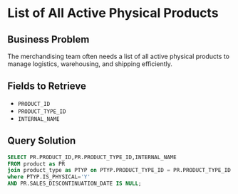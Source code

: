 # List of All Active Physical Products

## Business Problem
The merchandising team often needs a list of all active physical products to manage logistics, warehousing, and shipping efficiently.

## Fields to Retrieve
- `PRODUCT_ID` 
- `PRODUCT_TYPE_ID` 
- `INTERNAL_NAME` 

## Query Solution
```sql
SELECT PR.PRODUCT_ID,PR.PRODUCT_TYPE_ID,INTERNAL_NAME
FROM product as PR
join product_type as PTYP on PTYP.PRODUCT_TYPE_ID = PR.PRODUCT_TYPE_ID
where PTYP.IS_PHYSICAL='Y'
AND PR.SALES_DISCONTINUATION_DATE IS NULL;
```
